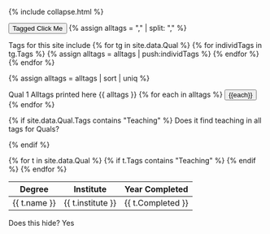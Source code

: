 
{% include collapse.html %}


<button onclick='hideTableLine("Teaching")'>Tagged Click Me</button>
{% assign alltags = "," | split: "," %}


Tags for this site include 
{% for tg in site.data.Qual %}
    {% for individTags in tg.Tags %}
        {% assign alltags = alltags | push:individTags %}
    {% endfor %}
{% endfor %}

{% assign alltags = alltags | sort | uniq %}

Qual 1 Alltags printed here
{{ alltags }}
{% for each in alltags %}
<button onclick='hideTableLine("{{each}}")'>{{each}}</button>
{% endfor %}


{% if site.data.Qual.Tags contains "Teaching" %}
Does it find teaching in all tags for Quals?

{% endif %}

<table>
<thead>
  <tr>
    <th>Degree</th>
    <th>Institute</th>
    <th>Year Completed</th>
  </tr>
</thead>
<tbody>    
{% for t in site.data.Qual %}
    {% if t.Tags contains "Teaching" %}
    <tr class="Teaching">
    <td>{{ t.name }}</td>
    <td>{{ t.institute }}</td>
    <td>{{ t.Completed }}</td>
  </tr>
    {% endif %}
{% endfor %}

</tbody>
  </table>



<div class="Teaching Communications">
  Does this hide?  Yes 
</div>
